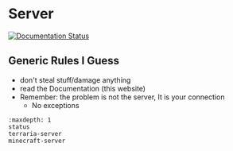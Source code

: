 # Server

[![Documentation Status](https://readthedocs.org/projects/git-gudder/badge/?version=latest)](https://git-gudder.readthedocs.io/en/latest/?badge=latest)

## Generic Rules I Guess

- don't steal stuff/damage anything
- read the Documentation (this website)
- Remember: the problem is not the server, It is your connection
  - No exceptions

```{toctree}
:maxdepth: 1
status
terraria-server
minecraft-server
```
